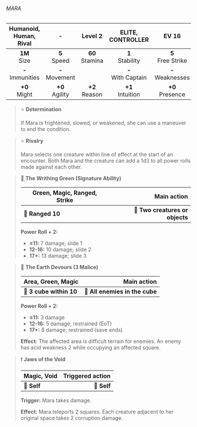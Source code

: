 ###### MARA

| Humanoid, Human, Rival |         -         |      Level 2      |   ELITE, CONTROLLER   |        EV 16         |
|:----------------------:|:-----------------:|:-----------------:|:---------------------:|:--------------------:|
|     **1M**<br>Size     |  **5**<br>Speed   | **60**<br>Stamina |  **1**<br>Stability   | **5**<br>Free Strike |
|  **-**<br>Immunities   | **-**<br>Movement |                   | **-**<br>With Captain | **-**<br>Weaknesses  |
|    **+0**<br>Might     | **+0**<br>Agility | **+2**<br>Reason  |  **+1**<br>Intuition  |  **+0**<br>Presence  |

> ⭐️ **Determination**
> 
> If Mara is frightened, slowed, or weakened, she can use a maneuver to end the condition.

> ⭐️ **Rivalry**
> 
> Mara selects one creature within line of effect at the start of an encounter. Both Mara and the creature can add a 1d3 to all power rolls made against each other.

> 🏹 **The Writhing Green (Signature Ability)**
> 
> | **Green, Magic, Ranged, Strike** |                 **Main action** |
> |----------------------------------|-------------------------------: |
> | **📏 Ranged 10**                 | **🎯 Two creatures or objects** |
> 
> **Power Roll + 2:**
> 
> - **≤11:** 7 damage; slide 1
> - **12-16:** 10 damage; slide 2
> - **17+:** 13 damage; slide 3

> 🔳 **The Earth Devours (3 Malice)**
> 
> | **Area, Green, Magic**  |                **Main action** |
> |-------------------------|------------------------------: |
> | **📏 3 cube within 10** | **🎯 All enemies in the cube** |
> 
> **Power Roll + 2:**
> 
> - **≤11:** 3 damage
> - **12-16:** 5 damage; restrained (EoT)
> - **17+:** 8 damage; restrained (save ends)
> 
> **Effect:** The affected area is difficult terrain for enemies. An enemy has acid weakness 2 while occupying an affected square.

> ❗️ **Jaws of the Void**
> 
> | **Magic, Void** | **Triggered action** |
> |-----------------|--------------------: |
> | **📏 Self**     |          **🎯 Self** |
> 
> **Trigger:** Mara takes damage.
> 
> **Effect:** Mara teleports 2 squares. Each creature adjacent to her original space takes 2 corruption damage.
